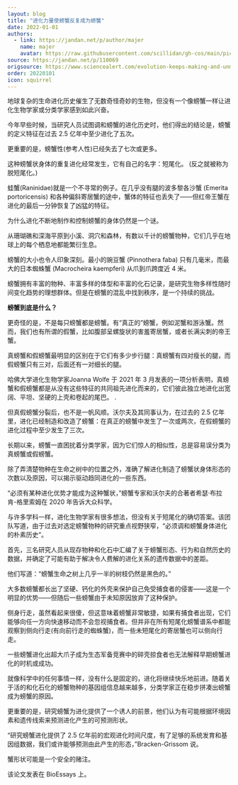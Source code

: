 ```yaml
---
layout: blog
title: "进化力量使螃蟹反复成为螃蟹"
date: 2022-01-01
authors:
  - link: https://jandan.net/p/author/majer
    name: majer
    avatar: https://raw.githubusercontent.com/scillidan/gh-cos/main/picture-of-hakashmyr-grey.png
source: https://jandan.net/p/110069
origsource: https://www.sciencealert.com/evolution-keeps-making-and-unmaking-crabs-and-nobody-knows-why
order: 20220101
icon: squirrel
---
```


地球复杂的生命进化历史催生了无数奇怪奇妙的生物，但没有一个像螃蟹一样让进化生物学家或分类学家感到如此兴奋。

今年早些时候，当研究人员试图调和螃蟹的进化历史时，他们得出的结论是，螃蟹的定义特征在过去 2.5 亿年中至少进化了五次。

更重要的是，螃蟹性(参考人性)已经失去了七次或更多。

这种螃蟹状身体的重复进化经常发生，它有自己的名字：短尾化。 (反之就被称为脱短尾化。)

蛙蟹(Raninidae)就是一个不寻常的例子。在几乎没有腿的波多黎各沙蟹 (Emerita portoricensis) 和各种偏斜寄居蟹的途中，蟹体的特征也丢失了——但红帝王蟹在进化的最后一分钟恢复了凶猛的特征。

为什么进化不断地制作和控制螃蟹的身体仍然是一个谜。

从珊瑚礁和深海平原到小溪、洞穴和森林，有数以千计的螃蟹物种，它们几乎在地球上的每个栖息地都能繁衍生息。

螃蟹的大小也令人印象深刻。最小的豌豆蟹 (Pinnothera faba) 只有几毫米，而最大的日本蜘蛛蟹 (Macrocheira kaempferi) 从爪到爪跨度近 4 米。

螃蟹拥有丰富的物种、丰富多样的体型和丰富的化石记录，是研究生物多样性随时间变化趋势的理想群体。但是在螃蟹的混乱中找到秩序，是一个持续的挑战。

**螃蟹到底是什么？**

更奇怪的是，不是每只螃蟹都是螃蟹。有“真正的”螃蟹，例如泥蟹和游泳蟹。然而，我们也有所谓的假蟹，比如腹部呈螺旋状的害羞寄居蟹，或者长满尖刺的帝王蟹。

真螃蟹和假螃蟹最明显的区别在于它们有多少步行腿：真螃蟹有四对瘦长的腿，而假螃蟹只有三对，后面还有一对细长的腿。

哈佛大学进化生物学家Joanna Wolfe 于 2021 年 3 月发表的一项分析表明，真螃蟹和假螃蟹都是从没有这些特征的共同祖先进化而来的，它们彼此独立地进化出宽阔、平坦、坚硬的上壳和卷起的尾巴。 .

但真假螃蟹分裂后，也不是一帆风顺。沃尔夫及其同事认为，在过去的 2.5 亿年里，进化已经制造和改造了螃蟹：在真正的螃蟹中发生了一次或两次，在假螃蟹的进化过程中至少发生了三次。

长期以来，螃蟹一直困扰着分类学家，因为它们惊人的相似性，总是容易误分类为真螃蟹或假螃蟹。

除了弄清楚物种在生命之树中的位置之外，准确了解进化制造了螃蟹状身体形态的次数以及原因，可以揭示驱动趋同进化的一些东西。

“必须有某种进化优势才能成为这种蟹状，”螃蟹专家和沃尔夫的合著者希瑟·布拉肯-格里索姆在 2020 年告诉大众科学。

与许多学科一样，进化生物学家有很多想法，但没有关于短尾化的确切答案。该团队写道，由于过去对选定螃蟹物种的研究重点视野狭窄，“必须调和螃蟹身体进化的朴素历史”。

首先，三名研究人员从现存物种和化石中汇编了关于螃蟹形态、行为和自然历史的数据，并确定了可能有助于解决令人费解的进化关系的遗传数据中的差距。

他们写道：“螃蟹生命之树上几乎一半的树枝仍然是黑色的。”

大多数螃蟹都长出了坚硬、钙化的外壳来保护自己免受捕食者的侵害——这是一个明显的优势——但随后一些螃蟹由于未知原因放弃了这种保护。

侧身行走，虽然看起来很傻，但这意味着螃蟹非常敏捷，如果有捕食者出现，它们能够向任一方向快速移动而不会忽视捕食者。但并非在所有短尾化螃蟹谱系中都能观察到侧向行走(有向前行走的蜘蛛蟹)，而一些未短尾化的寄居蟹也可以侧向行走。

一些螃蟹进化出超大爪子成为生态军备竞赛中的碎壳掠食者也无法解释早期螃蟹进化的时机或成功。

就像科学中的任何事情一样，没有什么是固定的，进化将继续快乐地前进。随着关于活的和化石化的螃蟹物种的基因组信息越来越多，分类学家正在稳步拼凑出螃蟹成为螃蟹的原因。

更重要的是，研究螃蟹为进化提供了一个诱人的前景，他们认为有可能根据环境因素和遗传线索来预测进化产生的可预测形状。

“研究螃蟹进化提供了 2.5 亿年前的宏观进化时间尺度，有了足够的系统发育和基因组数据，我们或许能够预测由此产生的形态，”Bracken-Grissom 说。

蟹形状可能是一个安全的赌注。

该论文发表在 BioEssays 上。